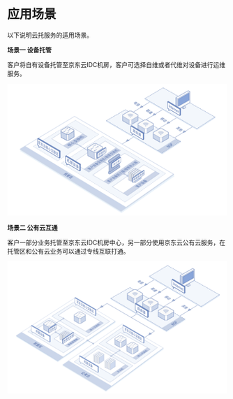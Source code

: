 # 应用场景

以下说明云托服务的适用场景。

**场景一 设备托管**

  客户将自有设备托管至京东云IDC机房，客户可选择自维或者代维对设备进行运维服务。
  
![应用场景一查看连接](https://github.com/jdcloudcom/cn/blob/cn-Cloud-Cabinet-Service/image/Hyper-Converged-IDC/Cloud-Cabinet-Service/CCS002.png)

**场景二 公有云互通**

  客户一部分业务托管至京东云IDC机房中心，另一部分使用京东云公有云服务，在托管区和公有云业务可以通过专线互联打通。

![应用场景二查看连接](https://github.com/jdcloudcom/cn/blob/cn-Cloud-Cabinet-Service/image/Hyper-Converged-IDC/Cloud-Cabinet-Service/CCS003.png)
